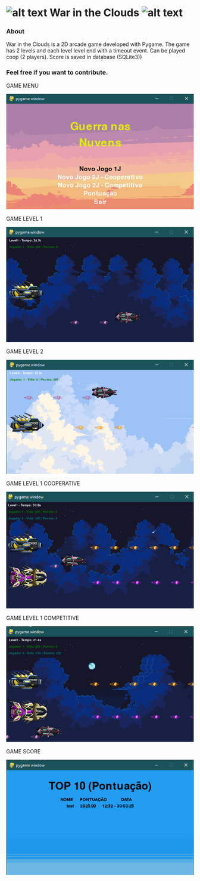 ![alt text](https://github.com/borinvini/MountainShooter/blob/main/asset/Player1.png?raw=true "Mountain Shooter") War in the Clouds ![alt text](https://github.com/borinvini/MountainShooter/blob/main/asset/Player1.png?raw=true "Mountain Shooter")
===============
 

### About

War in the Clouds is a 2D arcade game developed with Pygame. The game has 2 levels and each level level end with a timeout event.
Can be played coop (2 players).
Score is saved in database (SQLite3))


### Feel free if you want to contribute.



GAME MENU

![Menu](prints/Menu.png)

GAME LEVEL 1

![Level1](prints/Level_1.png)

GAME LEVEL 2

![Level2](prints/Level_2.png)

GAME LEVEL 1 COOPERATIVE

![Level1](prints/Level_1_Cooperativo.png)

GAME LEVEL 1 COMPETITIVE

![Level1](prints/Level_1_Competitivo.png)

GAME SCORE

![Score](prints/Score.png)



